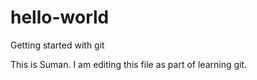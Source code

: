 # hello-world
Getting started with git

This is Suman. I am editing this file as part of learning git.
